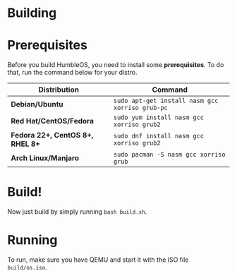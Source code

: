 # Building
# Prerequisites
Before you build HumbleOS, you need to install some **prerequisites**. To do that, run the command below for your distro.

| **Distribution**                   | **Command**                                    |
|------------------------------------|------------------------------------------------|
| **Debian/Ubuntu**                  | `sudo apt-get install nasm gcc xorriso grub-pc`|
| **Red Hat/CentOS/Fedora**          | `sudo yum install nasm gcc xorriso grub2`      |
| **Fedora 22+, CentOS 8+, RHEL 8+** | `sudo dnf install nasm gcc xorriso grub2`      |
| **Arch Linux/Manjaro**             | `sudo pacman -S nasm gcc xorriso grub`         |

# Build!
Now just build by simply running `bash build.sh`.

# Running
To run, make sure you have QEMU and start it with the ISO file `build/os.iso`.
